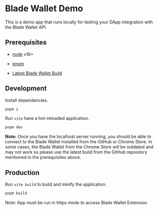 # Blade Wallet Demo
This is a demo app that runs locally for testing your DApp integration with the Blade Wallet API.

## Prerequisites

- [node](https://nodejs.org/) v16+

- [pnpm](https://pnpm.io/)

- [Latest Blade Wallet Build](https://github.com/Blade-Labs/wallet-web#installation-of-browser-extension)

## Development

Install dependencies.

```bash
pnpm i
```

Run `vite` have a hot-reloaded application.

```bash
pnpm dev
```

**Note:** Once you have the localhost server running, you should be able to connect to the Blade Wallet installed from the GitHub or Chrome Store. In some cases, the Blade Wallet from the Chrome Store will be outdated and may not work so please use the latest build from the GitHub repository mentioned in the prerequisites above.

## Production

Run `vite build` to build and minify the application.

```bash
pnpm build
```

Note: App must be run in https mode to access Blade Wallet Extension.
